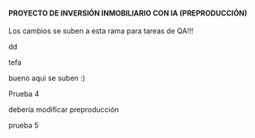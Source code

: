 #### PROYECTO DE INVERSIÓN INMOBILIARIO CON IA (PREPRODUCCIÓN)

Los cambios se suben a esta rama para tareas de QA!!!

dd

 tefa

bueno aqui se suben :)

Prueba 4 

debería modificar preproducción

prueba 5